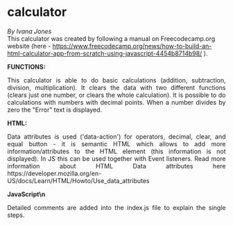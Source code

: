 # calculator

<i>By Ivana Jones</i></br>
This calculator was created by following a manual on Freecodecamp.org website (here - https://www.freecodecamp.org/news/how-to-build-an-html-calculator-app-from-scratch-using-javascript-4454b8714b98/ ).

<strong>FUNCTIONS:</strong></br>

<p style='text-align: justify;'>This calculator is able to do basic calculations (addition, subtraction, division, multiplication). It clears the data with two different functions (clears just one number, or clears the whole calculation). It is possible to do calculations with numbers with decimal points. When a number divides by zero the "Error" text is displayed.</p>

<strong>HTML:</strong></br>

<p style='text-align: justify;'>Data attributes is used ('data-action') for operators, decimal, clear, and equal button - it is semantic HTML which allows to add more information/attributes to the HTML element (this information is not displayed). In JS this can be used together with Event listeners. Read more information about HTML Data attributes here https://developer.mozilla.org/en-US/docs/Learn/HTML/Howto/Use_data_attributes </p>

<strong>JavaScript\n</strong>

<p style='text-align: justify;'>Detailed comments are added into the index.js file to explain the single steps.</p>
